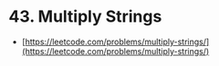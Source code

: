 # 43. Multiply Strings

- [https://leetcode.com/problems/multiply-strings/](https://leetcode.com/problems/multiply-strings/)
